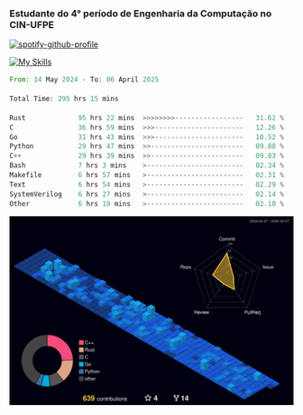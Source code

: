 
### Estudante do 4° período de Engenharia da Computação no CIN-UFPE

[![spotify-github-profile](https://spotify-github-profile.kittinanx.com/api/view?uid=21nggge2ld354asa4l3xoze2q&cover_image=true&theme=novatorem&show_offline=false&background_color=000000&interchange=true&bar_color=53b14f&bar_color_cover=true)](https://github.com/kittinan/spotify-github-profile)


[![My Skills](https://skillicons.dev/icons?i=c,cpp,rust,py,java,neovim&theme=dark)](https://skillicons.dev)

<!--START_SECTION:waka-->

```rust
From: 14 May 2024 - To: 06 April 2025

Total Time: 295 hrs 15 mins

Rust             95 hrs 22 mins  >>>>>>>>-----------------   31.62 %
C                36 hrs 59 mins  >>>----------------------   12.26 %
Go               31 hrs 43 mins  >>>----------------------   10.52 %
Python           29 hrs 47 mins  >>-----------------------   09.88 %
C++              29 hrs 39 mins  >>-----------------------   09.83 %
Bash             7 hrs 3 mins    >------------------------   02.34 %
Makefile         6 hrs 57 mins   >------------------------   02.31 %
Text             6 hrs 54 mins   >------------------------   02.29 %
SystemVerilog    6 hrs 27 mins   >------------------------   02.14 %
Other            6 hrs 19 mins   >------------------------   02.10 %
```

<!--END_SECTION:waka-->

![](./profile-3d-contrib/profile-night-view.svg)
